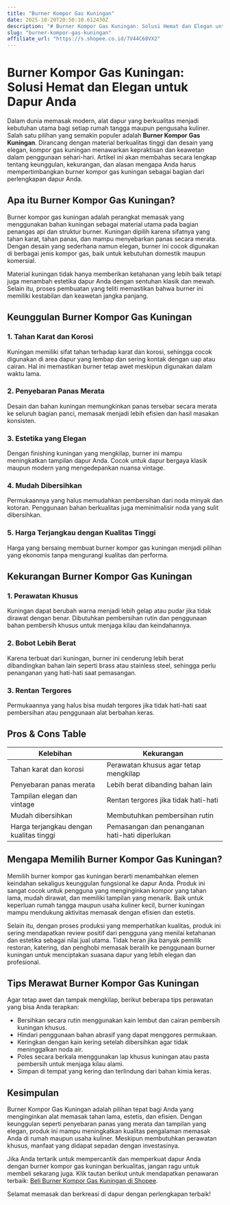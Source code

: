 ```yaml
---
title: "Burner Kompor Gas Kuningan"
date: 2025-10-20T20:50:10.612430Z
description: "# Burner Kompor Gas Kuningan: Solusi Hemat dan Elegan untuk Dapur Anda..."
slug: "burner-kompor-gas-kuningan"
affiliate_url: "https://s.shopee.co.id/7V44C68VX2"
---
```

# Burner Kompor Gas Kuningan: Solusi Hemat dan Elegan untuk Dapur Anda

Dalam dunia memasak modern, alat dapur yang berkualitas menjadi kebutuhan utama bagi setiap rumah tangga maupun pengusaha kuliner. Salah satu pilihan yang semakin populer adalah **Burner Kompor Gas Kuningan**. Dirancang dengan material berkualitas tinggi dan desain yang elegan, kompor gas kuningan menawarkan kepraktisan dan keawetan dalam penggunaan sehari-hari. Artikel ini akan membahas secara lengkap tentang keunggulan, kekurangan, dan alasan mengapa Anda harus mempertimbangkan burner kompor gas kuningan sebagai bagian dari perlengkapan dapur Anda.

## Apa itu Burner Kompor Gas Kuningan?

Burner kompor gas kuningan adalah perangkat memasak yang menggunakan bahan kuningan sebagai material utama pada bagian penangas api dan struktur burner. Kuningan dipilih karena sifatnya yang tahan karat, tahan panas, dan mampu menyebarkan panas secara merata. Dengan desain yang sederhana namun elegan, burner ini cocok digunakan di berbagai jenis kompor gas, baik untuk kebutuhan domestik maupun komersial.

Material kuningan tidak hanya memberikan ketahanan yang lebih baik tetapi juga menambah estetika dapur Anda dengan sentuhan klasik dan mewah. Selain itu, proses pembuatan yang teliti memastikan bahwa burner ini memiliki kestabilan dan keawetan jangka panjang.

## Keunggulan Burner Kompor Gas Kuningan

### 1. Tahan Karat dan Korosi  
Kuningan memiliki sifat tahan terhadap karat dan korosi, sehingga cocok digunakan di area dapur yang lembap dan sering kontak dengan uap atau cairan. Hal ini memastikan burner tetap awet meskipun digunakan dalam waktu lama.

### 2. Penyebaran Panas Merata  
Desain dan bahan kuningan memungkinkan panas tersebar secara merata ke seluruh bagian panci, memasak menjadi lebih efisien dan hasil masakan konsisten.

### 3. Estetika yang Elegan  
Dengan finishing kuningan yang mengkilap, burner ini mampu meningkatkan tampilan dapur Anda. Cocok untuk dapur bergaya klasik maupun modern yang mengedepankan nuansa vintage.

### 4. Mudah Dibersihkan  
Permukaannya yang halus memudahkan pembersihan dari noda minyak dan kotoran. Penggunaan bahan berkualitas juga meminimalisir noda yang sulit dibersihkan.

### 5. Harga Terjangkau dengan Kualitas Tinggi  
Harga yang bersaing membuat burner kompor gas kuningan menjadi pilihan yang ekonomis tanpa mengurangi kualitas dan performa.

## Kekurangan Burner Kompor Gas Kuningan

### 1. Perawatan Khusus  
Kuningan dapat berubah warna menjadi lebih gelap atau pudar jika tidak dirawat dengan benar. Dibutuhkan pembersihan rutin dan penggunaan bahan pembersih khusus untuk menjaga kilau dan keindahannya.

### 2. Bobot Lebih Berat  
Karena terbuat dari kuningan, burner ini cenderung lebih berat dibandingkan bahan lain seperti brass atau stainless steel, sehingga perlu penanganan yang hati-hati saat pemasangan.

### 3. Rentan Tergores  
Permukaannya yang halus bisa mudah tergores jika tidak hati-hati saat pembersihan atau penggunaan alat berbahan keras.

## Pros & Cons Table

| Kelebihan                                              | Kekurangan                                           |
|--------------------------------------------------------|-----------------------------------------------------|
| Tahan karat dan korosi                                | Perawatan khusus agar tetap mengkilap             |
| Penyebaran panas merata                                | Lebih berat dibanding bahan lain                  |
| Tampilan elegan dan vintage                            | Rentan tergores jika tidak hati-hati              |
| Mudah dibersihkan                                    | Membutuhkan pembersihan rutin                   |
| Harga terjangkau dengan kualitas tinggi                | Pemasangan dan penanganan hati-hati diperlukan   |

## Mengapa Memilih Burner Kompor Gas Kuningan?

Memilih burner kompor gas kuningan berarti menambahkan elemen keindahan sekaligus keunggulan fungsional ke dapur Anda. Produk ini sangat cocok untuk pengguna yang menginginkan kompor yang tahan lama, mudah dirawat, dan memiliki tampilan yang menarik. Baik untuk keperluan rumah tangga maupun usaha kuliner kecil, burner kuningan mampu mendukung aktivitas memasak dengan efisien dan estetis.

Selain itu, dengan proses produksi yang memperhatikan kualitas, produk ini sering mendapatkan review positif dari pengguna yang menilai ketahanan dan estetika sebagai nilai jual utama. Tidak heran jika banyak pemilik restoran, katering, dan penghobi memasak beralih ke penggunaan burner kuningan untuk menciptakan suasana dapur yang lebih elegan dan profesional.

## Tips Merawat Burner Kompor Gas Kuningan

Agar tetap awet dan tampak mengkilap, berikut beberapa tips perawatan yang bisa Anda terapkan:

- Bersihkan secara rutin menggunakan kain lembut dan cairan pembersih kuningan khusus.
- Hindari penggunaan bahan abrasif yang dapat menggores permukaan.
- Keringkan dengan kain kering setelah dibersihkan agar tidak meninggalkan noda air.
- Poles secara berkala menggunakan lap khusus kuningan atau pasta pembersih untuk menjaga kilau alami.
- Simpan di tempat yang kering dan terlindung dari bahan kimia keras.

## Kesimpulan

Burner Kompor Gas Kuningan adalah pilihan tepat bagi Anda yang menginginkan alat memasak tahan lama, estetis, dan efisien. Dengan keunggulan seperti penyebaran panas yang merata dan tampilan yang elegan, produk ini mampu meningkatkan kualitas pengalaman memasak Anda di rumah maupun usaha kuliner. Meskipun membutuhkan perawatan khusus, manfaat yang didapat sepadan dengan investasinya.

Jika Anda tertarik untuk mempercantik dan memperkuat dapur Anda dengan burner kompor gas kuningan berkualitas, jangan ragu untuk membeli sekarang juga. Klik tautan berikut untuk mendapatkan penawaran terbaik: [Beli Burner Kompor Gas Kuningan di Shopee](https://s.shopee.co.id/7V44C68VX2).

Selamat memasak dan berkreasi di dapur dengan perlengkapan terbaik!